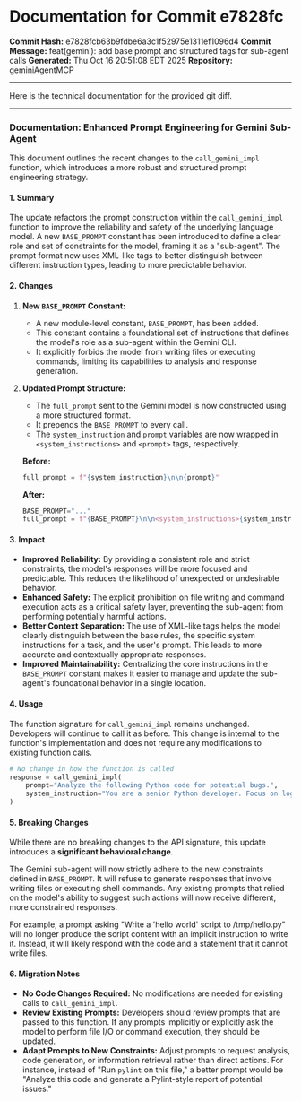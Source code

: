 # Documentation for Commit e7828fc

**Commit Hash:** e7828fcb63b9fdbe6a3c1f52975e1311ef1096d4
**Commit Message:** feat(gemini): add base prompt and structured tags for sub-agent calls
**Generated:** Thu Oct 16 20:51:08 EDT 2025
**Repository:** geminiAgentMCP

---

Here is the technical documentation for the provided git diff.

***

### **Documentation: Enhanced Prompt Engineering for Gemini Sub-Agent**

This document outlines the recent changes to the `call_gemini_impl` function, which introduces a more robust and structured prompt engineering strategy.

#### **1. Summary**

The update refactors the prompt construction within the `call_gemini_impl` function to improve the reliability and safety of the underlying language model. A new `BASE_PROMPT` constant has been introduced to define a clear role and set of constraints for the model, framing it as a "sub-agent". The prompt format now uses XML-like tags to better distinguish between different instruction types, leading to more predictable behavior.

#### **2. Changes**

1.  **New `BASE_PROMPT` Constant:**
    *   A new module-level constant, `BASE_PROMPT`, has been added.
    *   This constant contains a foundational set of instructions that defines the model's role as a sub-agent within the Gemini CLI.
    *   It explicitly forbids the model from writing files or executing commands, limiting its capabilities to analysis and response generation.

2.  **Updated Prompt Structure:**
    *   The `full_prompt` sent to the Gemini model is now constructed using a more structured format.
    *   It prepends the `BASE_PROMPT` to every call.
    *   The `system_instruction` and `prompt` variables are now wrapped in `<system_instructions>` and `<prompt>` tags, respectively.

    **Before:**
    ```python
    full_prompt = f"{system_instruction}\n\n{prompt}"
    ```

    **After:**
    ```python
    BASE_PROMPT="..."
    full_prompt = f"{BASE_PROMPT}\n\n<system_instructions>{system_instruction}</system_instructions>\n\n<prompt>{prompt}</prompt>"
    ```

#### **3. Impact**

*   **Improved Reliability:** By providing a consistent role and strict constraints, the model's responses will be more focused and predictable. This reduces the likelihood of unexpected or undesirable behavior.
*   **Enhanced Safety:** The explicit prohibition on file writing and command execution acts as a critical safety layer, preventing the sub-agent from performing potentially harmful actions.
*   **Better Context Separation:** The use of XML-like tags helps the model clearly distinguish between the base rules, the specific system instructions for a task, and the user's prompt. This leads to more accurate and contextually appropriate responses.
*   **Improved Maintainability:** Centralizing the core instructions in the `BASE_PROMPT` constant makes it easier to manage and update the sub-agent's foundational behavior in a single location.

#### **4. Usage**

The function signature for `call_gemini_impl` remains unchanged. Developers will continue to call it as before. This change is internal to the function's implementation and does not require any modifications to existing function calls.

```python
# No change in how the function is called
response = call_gemini_impl(
    prompt="Analyze the following Python code for potential bugs.",
    system_instruction="You are a senior Python developer. Focus on logical errors and race conditions."
)
```

#### **5. Breaking Changes**

While there are no breaking changes to the API signature, this update introduces a **significant behavioral change**.

The Gemini sub-agent will now strictly adhere to the new constraints defined in `BASE_PROMPT`. It will refuse to generate responses that involve writing files or executing shell commands. Any existing prompts that relied on the model's ability to suggest such actions will now receive different, more constrained responses.

For example, a prompt asking "Write a 'hello world' script to /tmp/hello.py" will no longer produce the script content with an implicit instruction to write it. Instead, it will likely respond with the code and a statement that it cannot write files.

#### **6. Migration Notes**

*   **No Code Changes Required:** No modifications are needed for existing calls to `call_gemini_impl`.
*   **Review Existing Prompts:** Developers should review prompts that are passed to this function. If any prompts implicitly or explicitly ask the model to perform file I/O or command execution, they should be updated.
*   **Adapt Prompts to New Constraints:** Adjust prompts to request analysis, code generation, or information retrieval rather than direct actions. For instance, instead of "Run `pylint` on this file," a better prompt would be "Analyze this code and generate a Pylint-style report of potential issues."